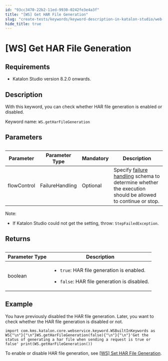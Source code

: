 ```yaml
---
id: "93cc3470-22b2-11ed-9930-0242fe3e4a3f"
title: "[WS] Get HAR File Generation"
slug: "create-tests/keywords/keyword-description-in-katalon-studio/web-service-keywords/ws-get-har-file-generation"
hide_title: true
---
```


# <a id="id_0" class="anchor_top_offset"/><a id="ariaid-title1" class="anchor_top_offset"/>[WS] Get HAR File Generation


## Requirements

<div xmlns="http://www.w3.org/1999/xhtml" className="p"><ul className="ul"><li className="li"><p className="p">Katalon Studio version 8.2.0 onwards.</p></li></ul></div>

## <a id="id_0__id_1" class="anchor_top_offset"/>Description

<p xmlns="http://www.w3.org/1999/xhtml" className="p">With this keyword, you can check whether HAR file generation is enabled or disabled.</p> 
<p xmlns="http://www.w3.org/1999/xhtml" className="p">Keyword name: <code className="ph codeph">WS.getHarFileGeneration</code></p> 

## Parameters

<div xmlns="http://www.w3.org/1999/xhtml" className="p"><table className="table anchor_top_offset" id="id_0__92e49ac6-6db3-4ca2-b273-93e179b15caf"><caption /><colgroup><col /><col /><col /><col /></colgroup><thead className="thead"><tr className><th className="entry anchor_top_offset" id="id_0__92e49ac6-6db3-4ca2-b273-93e179b15caf__entry__1">Parameter</th><th className="entry anchor_top_offset" id="id_0__92e49ac6-6db3-4ca2-b273-93e179b15caf__entry__2">Parameter Type </th><th className="entry anchor_top_offset" id="id_0__92e49ac6-6db3-4ca2-b273-93e179b15caf__entry__3">Mandatory </th><th className="entry anchor_top_offset" id="id_0__92e49ac6-6db3-4ca2-b273-93e179b15caf__entry__4">Description</th></tr></thead><tbody className="tbody"><tr className><td className="entry" headers="id_0__92e49ac6-6db3-4ca2-b273-93e179b15caf__entry__1 id_0__92e49ac6-6db3-4ca2-b273-93e179b15caf__entry__2 id_0__92e49ac6-6db3-4ca2-b273-93e179b15caf__entry__3 id_0__92e49ac6-6db3-4ca2-b273-93e179b15caf__entry__4 " rowSpan={1} colSpan={1}>flowControl</td><td className="entry" headers="id_0__92e49ac6-6db3-4ca2-b273-93e179b15caf__entry__1 id_0__92e49ac6-6db3-4ca2-b273-93e179b15caf__entry__2 id_0__92e49ac6-6db3-4ca2-b273-93e179b15caf__entry__3 id_0__92e49ac6-6db3-4ca2-b273-93e179b15caf__entry__4 " rowSpan={1} colSpan={1}>FailureHandling</td><td className="entry" headers="id_0__92e49ac6-6db3-4ca2-b273-93e179b15caf__entry__1 id_0__92e49ac6-6db3-4ca2-b273-93e179b15caf__entry__2 id_0__92e49ac6-6db3-4ca2-b273-93e179b15caf__entry__3 id_0__92e49ac6-6db3-4ca2-b273-93e179b15caf__entry__4 " rowSpan={1} colSpan={1}>Optional</td><td className="entry" headers="id_0__92e49ac6-6db3-4ca2-b273-93e179b15caf__entry__1 id_0__92e49ac6-6db3-4ca2-b273-93e179b15caf__entry__2 id_0__92e49ac6-6db3-4ca2-b273-93e179b15caf__entry__3 id_0__92e49ac6-6db3-4ca2-b273-93e179b15caf__entry__4 ">Specify <a className="xref" href="/maintain/configure-failure-handling-settings-in-katalon-studio">failure handling</a> schema to determine whether the execution should be allowed to continue or stop.</td></tr></tbody></table></div>
<div xmlns="http://www.w3.org/1999/xhtml" className="p"><div className="note note note_note"><span className="note__title">Note:</span> <ul className="ul"><li className="li"><p className="p">If Katalon Studio could not get the setting, throw: <code className="ph codeph">StepFailedException</code>.</p></li></ul></div></div>

## Returns

<div xmlns="http://www.w3.org/1999/xhtml" className="p"><table className="table anchor_top_offset" id="id_0__4b837657-22cd-46ce-ba92-f712eb0a6203"><caption /><colgroup><col /><col /></colgroup><thead className="thead"><tr className><th className="entry anchor_top_offset" id="id_0__4b837657-22cd-46ce-ba92-f712eb0a6203__entry__1">Parameter Type</th><th className="entry anchor_top_offset" id="id_0__4b837657-22cd-46ce-ba92-f712eb0a6203__entry__2"> Description</th></tr></thead><tbody className="tbody"><tr className><td className="entry" headers="id_0__4b837657-22cd-46ce-ba92-f712eb0a6203__entry__1 id_0__4b837657-22cd-46ce-ba92-f712eb0a6203__entry__2 " rowSpan={1} colSpan={1}>boolean</td><td className="entry" headers="id_0__4b837657-22cd-46ce-ba92-f712eb0a6203__entry__1 id_0__4b837657-22cd-46ce-ba92-f712eb0a6203__entry__2 " rowSpan={1} colSpan={1}><ul className="ul"><li className="li"><code className="ph codeph">true</code>: HAR file generation is enabled.</li></ul><ul className="ul"><li className="li"><p className="p"><code className="ph codeph">false</code>: HAR file generation is disabled.</p></li></ul></td></tr></tbody></table></div>

## Example

<p xmlns="http://www.w3.org/1999/xhtml" className="p">You have previously disabled the HAR file generation. Later, you want to check whether the HAR file generation is disabled or not.</p> 
<div xmlns="http://www.w3.org/1999/xhtml" className="p"><pre className="pre codeblock"><code>import com.kms.katalon.core.webservice.keyword.WSBuiltInKeywords as WS{"\n"}{"\n"}WS.getHarFileGeneration(false){"\n"}{"\n"}'Get the status of generating a har file when sending a request is true or false' print(WS.getHarFileGeneration())</code></pre></div>
<p xmlns="http://www.w3.org/1999/xhtml" className="p">To enable or disable HAR file generation, see <a className="xref" href="/create-tests/keywords/keyword-description-in-katalon-studio/web-service-keywords/ws-set-har-file-generation">[WS] Set HAR File Generation</a>.</p> 
